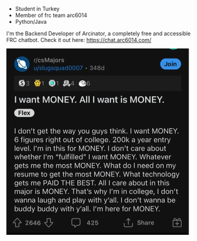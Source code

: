 - Student in Turkey
- Member of frc team arc6014
- Python/Java

I'm the Backend Developer of Arcinator, a completely free and accessible FRC chatbot.
Check it out here: https://chat.arc6014.com/



<img src="https://github.com/EReeeN1208/EReeeN1208/blob/main/MONEY.png" width="480" height="490">
